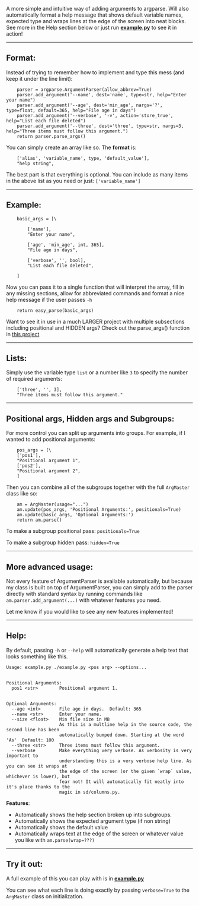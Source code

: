 ﻿A more simple and intuitive way of adding arguments to argparse. Will also automatically format a help message that shows default variable names, expected type and wraps lines at the edge of the screen into neat blocks. See more in the Help section below or just run [**example.py**](example.py) to see it in action!

---

## Format:

Instead of trying to remember how to implement and type this mess (and keep it under the line limit):

```
    parser = argparse.ArgumentParser(allow_abbrev=True)
    parser.add_argument('--name', dest='name', type=str, help="Enter your name")
    parser.add_argument('--age', dest='min_age', nargs='?', type=float, default=365, help="File age in days")
    parser.add_argument('--verbose', '-v', action='store_true', help="List each file deleted")
    parser.add_argument('--three', dest='three', type=str, nargs=3, help="Three items must follow this argument.")
    return parser.parse_args()

```

You can simply create an array like so. The **format** is:

```
	['alias', 'variable_name', type, 'default_value'],
	"help string",
```

The best part is that everything is optional. You can include as many items in the above list as you need or just: `['variable_name']`

---

## Example:

```
	basic_args = [\

		['name'],
		"Enter your name",

		['age', 'min_age', int, 365],
		"File age in days",

		['verbose', '', bool],
		"List each file deleted",

	]
```

Now you can pass it to a single function that will interpret the array, fill in any missing sections, allow for abbreviated commands and format a nice help message if the user passes `-h`

```
	return easy_parse(basic_args)
```

Want to see it in use in a much LARGER project with multiple subsections including positional and HIDDEN args? Check out the parse_args() function in [this project](https://github.com/SurpriseDog/KeyLocker/blob/master/args.py)

---

## Lists:

Simply use the variable type `list` or a number like `3` to specify the number of required arguments:

```
	['three', '', 3],
	"Three items must follow this argument."
```


---

## Positional args, Hidden args and Subgroups:

For more control you can split up arguments into groups. For example, if I wanted to add positional arguments:

```
	pos_args = [\
	['pos1'],
	"Positional argument 1",
	['pos2'],
	"Positional argument 2",
	]
```

Then you can combine all of the subgroups together with the full `ArgMaster` class like so:

```
	am = ArgMaster(usage="...")
	am.update(pos_args, 'Positional Arguments:', positionals=True)
	am.update(basic_args, 'Optional Arguments:')
	return am.parse()
```

To make a subgroup positional pass: `positionals=True`

To make a subgroup hidden pass: `hidden=True`


---

## More advanced usage:

Not every feature of ArgumentParser is available automatically, but because my class is built on top of ArgumentParser, you can simply add to the parser directly with standard syntax by running commands like `am.parser.add_argument(...)` with whatever features you need.

Let me know if you would like to see any new features implemented!


---

## Help:

By default, passing `-h` or `--help` will automatically generate a help text that looks something like this.

```
Usage: example.py ./example.py <pos arg> --options...


Positional Arguments:
  pos1 <str>        Positional argument 1.


Optional Arguments:
  --age <int>       File age in days.  Default: 365                                            
  --name <str>      Enter your name.                                                           
  --size <float>    Min file size in MB                                                        
                    As this is a multline help in the source code, the second line has been    
                    automatically bumped down. Starting at the word 'As'  Default: 100         
  --three <str>     Three items must follow this argument.                                     
  --verbose         Make everything very verbose. As verbosity is very important to            
                    understanding this is a very verbose help line. As you can see it wraps at 
                    the edge of the screen (or the given `wrap` value, whichever is lower), but
                    fear not! It will automatically fit neatly into it's place thanks to the   
                    magic in sd/columns.py.

```


**Features**:
  * Automatically shows the help section broken up into subgroups.
  * Automatically shows the expected argument type (if non string)
  * Automatically shows the default value
  * Automatically wraps text at the edge of the screen or whatever value you like with `am.parse(wrap=???)`



---

## Try it out:

A full example of this you can play with is in [**example.py**](example.py)

You can see what each line is doing exactly by passing `verbose=True` to the `ArgMaster` class on initialization.
